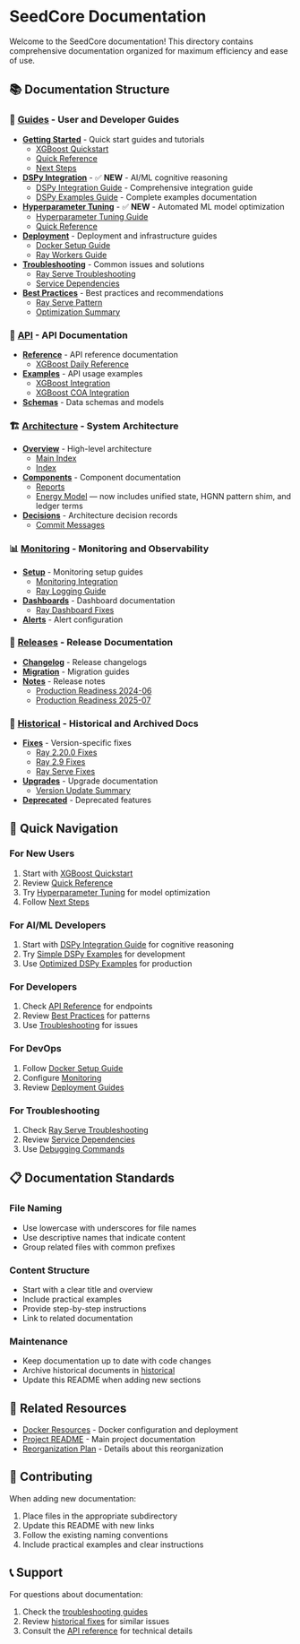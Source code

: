 # SeedCore Documentation

Welcome to the SeedCore documentation! This directory contains comprehensive documentation organized for maximum efficiency and ease of use.

## 📚 Documentation Structure

### 🚀 [Guides](./guides/) - User and Developer Guides
- **[Getting Started](./guides/getting-started/)** - Quick start guides and tutorials
  - [XGBoost Quickstart](./guides/getting-started/xgboost_quickstart.md)
  - [Quick Reference](./guides/getting-started/QUICK_REFERENCE.md)
  - [Next Steps](./guides/getting-started/NEXT_STEPS.md)
- **[DSPy Integration](./)** - ✅ **NEW** - AI/ML cognitive reasoning
  - [DSPy Integration Guide](./dspy_integration_guide.md) - Comprehensive integration guide
  - [DSPy Examples Guide](./examples_guide.md) - Complete examples documentation
- **[Hyperparameter Tuning](./guides/hyperparameter-tuning/)** - ✅ **NEW** - Automated ML model optimization
  - [Hyperparameter Tuning Guide](./guides/hyperparameter-tuning/HYPERPARAMETER_TUNING_GUIDE.md)
  - [Quick Reference](./guides/hyperparameter-tuning/QUICK_REFERENCE.md)
- **[Deployment](./guides/deployment/)** - Deployment and infrastructure guides
  - [Docker Setup Guide](./guides/deployment/docker-setup-guide.md)
  - [Ray Workers Guide](./guides/deployment/ray-workers-guide.md)
- **[Troubleshooting](./guides/troubleshooting/)** - Common issues and solutions
  - [Ray Serve Troubleshooting](./guides/troubleshooting/ray_serve_troubleshooting.md)
  - [Service Dependencies](./guides/troubleshooting/service-dependencies-and-restart-behavior.md)
- **[Best Practices](./guides/best-practices/)** - Best practices and recommendations
  - [Ray Serve Pattern](./guides/best-practices/RAY_SERVE_PATTERN.md)
  - [Optimization Summary](./guides/best-practices/OPTIMIZATION_SUMMARY.md)

### 🔌 [API](./api/) - API Documentation
- **[Reference](./api/reference/)** - API reference documentation
  - [XGBoost Daily Reference](./api/reference/xgboost_daily_reference.md)
- **[Examples](./api/examples/)** - API usage examples
  - [XGBoost Integration](./api/examples/xgboost_integration.md)
  - [XGBoost COA Integration](./api/examples/xgboost_coa_integration.md)
- **[Schemas](./api/schemas/)** - Data schemas and models

### 🏗️ [Architecture](./architecture/) - System Architecture
- **[Overview](./architecture/overview/)** - High-level architecture
  - [Main Index](./architecture/overview/MAIN_INDEX.md)
  - [Index](./architecture/overview/INDEX.md)
- **[Components](./architecture/components/)** - Component documentation
  - [Reports](./architecture/components/reports/)
  - [Energy Model](./architecture/components/energy-model/) — now includes unified state, HGNN pattern shim, and ledger terms
- **[Decisions](./architecture/decisions/)** - Architecture decision records
  - [Commit Messages](./architecture/decisions/commit-messages/)

### 📊 [Monitoring](./monitoring/) - Monitoring and Observability
- **[Setup](./monitoring/setup/)** - Monitoring setup guides
  - [Monitoring Integration](./monitoring/setup/MONITORING_INTEGRATION.md)
  - [Ray Logging Guide](./monitoring/setup/RAY_LOGGING_GUIDE.md)
- **[Dashboards](./monitoring/dashboards/)** - Dashboard documentation
  - [Ray Dashboard Fixes](./monitoring/dashboards/RAY_DASHBOARD_FIXES.md)
- **[Alerts](./monitoring/alerts/)** - Alert configuration

### 🚀 [Releases](./releases/) - Release Documentation
- **[Changelog](./releases/changelog/)** - Release changelogs
- **[Migration](./releases/migration/)** - Migration guides
- **[Notes](./releases/notes/)** - Release notes
  - [Production Readiness 2024-06](./releases/notes/2024-06-production-readiness.md)
  - [Production Readiness 2025-07](./releases/notes/2025-07-production-readiness.md)

### 📜 [Historical](./historical/) - Historical and Archived Docs
- **[Fixes](./historical/fixes/)** - Version-specific fixes
  - [Ray 2.20.0 Fixes](./historical/fixes/)
  - [Ray 2.9 Fixes](./historical/fixes/)
  - [Ray Serve Fixes](./historical/fixes/)
- **[Upgrades](./historical/upgrades/)** - Upgrade documentation
  - [Version Update Summary](./historical/upgrades/VERSION_UPDATE_SUMMARY.md)
- **[Deprecated](./historical/deprecated/)** - Deprecated features

## 🎯 Quick Navigation

### For New Users
1. Start with [XGBoost Quickstart](./guides/getting-started/xgboost_quickstart.md)
2. Review [Quick Reference](./guides/getting-started/QUICK_REFERENCE.md)
3. Try [Hyperparameter Tuning](./guides/hyperparameter-tuning/QUICK_REFERENCE.md) for model optimization
4. Follow [Next Steps](./guides/getting-started/NEXT_STEPS.md)

### For AI/ML Developers
1. Start with [DSPy Integration Guide](./dspy_integration_guide.md) for cognitive reasoning
2. Try [Simple DSPy Examples](./examples_guide.md) for development
3. Use [Optimized DSPy Examples](./examples_guide.md#advanced-examples-production) for production

### For Developers
1. Check [API Reference](./api/reference/) for endpoints
2. Review [Best Practices](./guides/best-practices/) for patterns
3. Use [Troubleshooting](./guides/troubleshooting/) for issues

### For DevOps
1. Follow [Docker Setup Guide](./guides/deployment/docker-setup-guide.md)
2. Configure [Monitoring](./monitoring/setup/)
3. Review [Deployment Guides](./guides/deployment/)

### For Troubleshooting
1. Check [Ray Serve Troubleshooting](./guides/troubleshooting/ray_serve_troubleshooting.md)
2. Review [Service Dependencies](./guides/troubleshooting/service-dependencies-and-restart-behavior.md)
3. Use [Debugging Commands](./guides/troubleshooting/ray_serve_debugging_commands.md)

## 📋 Documentation Standards

### File Naming
- Use lowercase with underscores for file names
- Use descriptive names that indicate content
- Group related files with common prefixes

### Content Structure
- Start with a clear title and overview
- Include practical examples
- Provide step-by-step instructions
- Link to related documentation

### Maintenance
- Keep documentation up to date with code changes
- Archive historical documents in [historical](./historical/)
- Update this README when adding new sections

## 🔗 Related Resources

- [Docker Resources](../docker/README.md) - Docker configuration and deployment
- [Project README](../README.md) - Main project documentation
- [Reorganization Plan](./REORGANIZATION_PLAN.md) - Details about this reorganization

## 🤝 Contributing

When adding new documentation:
1. Place files in the appropriate subdirectory
2. Update this README with new links
3. Follow the existing naming conventions
4. Include practical examples and clear instructions

## 📞 Support

For questions about documentation:
1. Check the [troubleshooting guides](./guides/troubleshooting/)
2. Review [historical fixes](./historical/fixes/) for similar issues
3. Consult the [API reference](./api/reference/) for technical details 